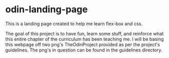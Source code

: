 # odin-landing-page
This is a landing page created to help me learn flex-box and css.

The goal of this project is to have fun, learn some stuff, and reinforce what this entire chapter
of the curriculum has been teaching me. I will be basing this webpage off two png's TheOdinProject
provided as per the project's guidelines. The png's in question can be found in the guidelines
directory.